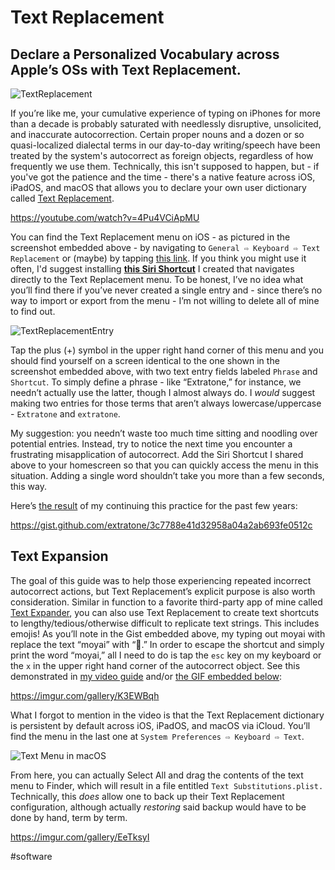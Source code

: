 # Text Replacement

## Declare a Personalized Vocabulary across Apple’s OSs with Text Replacement.

![TextReplacement](https://user-images.githubusercontent.com/43663476/152093082-5a6df76f-c1f1-45fa-a38a-d03f57a93c8f.png)

<!--more-->

If you’re like me, your cumulative experience of typing on iPhones for more than a decade is probably saturated with needlessly disruptive, unsolicited, and inaccurate autocorrection. Certain proper nouns and a dozen or so quasi-localized dialectal terms in our day-to-day writing/speech have been treated by the system's autocorrect as foreign objects, regardless of how frequently we use them. Technically, this isn't supposed to happen, but - if you've got the patience and the time - there's a native feature across iOS, iPadOS, and macOS that allows you to declare your own user dictionary called [Text Replacement](https://support.apple.com/guide/iphone/use-text-replacements-iph6d01d862/ios).

https://youtube.com/watch?v=4Pu4VCiApMU

You can find the Text Replacement menu on iOS - as pictured in the screenshot embedded above - by navigating to `General ⇨ Keyboard ⇨ Text Replacement` or (maybe) by tapping [this link](prefs:root=General&path=Keyboard/USER_DICTIONARY). If you think you might use it often, I'd suggest installing [**this Siri Shortcut**](https://www.icloud.com/shortcuts/e6d56b3fe8bc40639a60f166315f255b) I created that navigates directly to the Text Replacement menu. To be honest, I’ve no idea what you’ll find there if you’ve never created a single entry and - since there’s no way to import or export from the menu - I’m not willing to delete all of mine to find out. 

![TextReplacementEntry](https://user-images.githubusercontent.com/43663476/152147580-9054ee94-7e04-4895-be1c-b0ca4209fd75.png)

Tap the plus (+) symbol in the upper right hand corner of this menu and you should find yourself on a screen identical to the one shown in the screenshot embedded above, with two text entry fields labeled `Phrase` and `Shortcut`. To simply define a phrase - like “Extratone,” for instance, we needn’t actually use the latter, though I almost always do. I *would* suggest making two entries for those terms that aren’t always lowercase/uppercase - `Extratone` and `extratone`.

My suggestion: you needn’t waste too much time sitting and noodling over potential entries. Instead, try to notice the next time you encounter a frustrating misapplication of autocorrect. Add the Siri Shortcut I shared above to your homescreen so that you can quickly access the menu in this situation. Adding a single word shouldn’t take you more than a few seconds, this way.

Here’s [the result](https://gist.github.com/extratone/3c7788e41d32958a04a2ab693fe0512c) of my continuing this practice for the past few years:

https://gist.github.com/extratone/3c7788e41d32958a04a2ab693fe0512c

## Text Expansion

The goal of this guide was to help those experiencing repeated incorrect autocorrect actions, but Text Replacement’s explicit purpose is also worth consideration. Similar in function to a favorite third-party app of mine called [Text Expander](https://apps.apple.com/us/app/textexpander-keyboard/id1075927186), you can also use Text Replacement to create text shortcuts to lengthy/tedious/otherwise difficult to replicate text strings. This includes emojis! As you’ll note in the Gist embedded above, my typing out moyai with replace the text “moyai” with “🗿.” In order to escape the shortcut and simply print the word “moyai,” all I need to do is tap the `esc` key on my keyboard or the `x` in the upper right hand corner of the autocorrect object. See this demonstrated in [my video guide](https://youtu.be/4Pu4VCiApMU) and/or [the GIF embedded below](https://imgur.com/gallery/K3EWBqh):

https://imgur.com/gallery/K3EWBqh

What I forgot to mention in the video is that the Text Replacement dictionary is persistent by default across iOS, iPadOS, and macOS via iCloud. You’ll find the menu in the last one at `System Preferences ⇨ Keyboard ⇨ Text`.

![Text Menu in macOS](https://user-images.githubusercontent.com/43663476/152279207-96d4b8e2-2cd6-4393-a4fe-8f61abb0ab93.png)

From here, you can actually Select All and drag the contents of the text menu to Finder, which will result in a file entitled `Text Substitutions.plist.` Technically, this *does* allow one to back up their Text Replacement configuration, although actually *restoring* said backup would have to be done by hand, term by term.

https://imgur.com/gallery/EeTksyI

#software